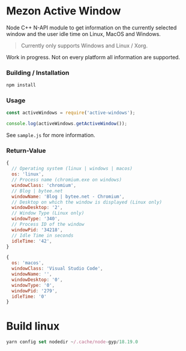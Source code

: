 # Mezon Active Window

Node C++ N-API module to get information on the currently selected window and the user idle time on Linux, MacOS and Windows.

> Currently only supports Windows and Linux / Xorg. 

Work in progress. Not on every platform all information are supported.

### Building / Installation

```bash
npm install
```

### Usage

```javascript
const activeWindows = require('active-windows');

console.log(activeWindows.getActiveWindow());
```

See `sample.js` for more information.

### Return-Value

```javascript
{
  // Operating system (linux | windows | macos)
  os: 'linux',
  // Process name (chromium.exe on windows)
  windowClass: 'chromium',
  // Blog | bytee.net
  windowName: 'Blog | bytee.net - Chromium',
  // Desktop on which the window is displayed (Linux only)
  windowDesktop: '2',
  // Window Type (Linux only)
  windowType: '340',
  // Process ID of the window
  windowPid: '34218',
  // Idle Time in seconds
  idleTime: '42',
}

{
  os: 'macos',
  windowClass: 'Visual Studio Code',
  windowName: '',
  windowDesktop: '0',
  windowType: '0',
  windowPid: '279',
  idleTime: '0'
}
```

# Build linux
```javascript
yarn config set nodedir ~/.cache/node-gyp/18.19.0
```

